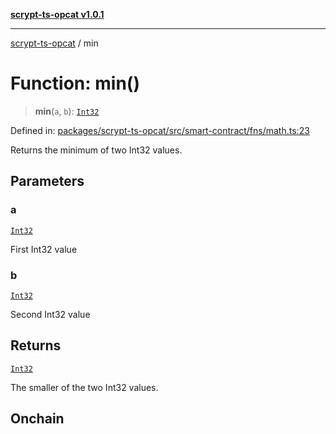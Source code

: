 [**scrypt-ts-opcat v1.0.1**](../README.md)

***

[scrypt-ts-opcat](../README.md) / min

# Function: min()

> **min**(`a`, `b`): [`Int32`](../type-aliases/Int32.md)

Defined in: [packages/scrypt-ts-opcat/src/smart-contract/fns/math.ts:23](https://github.com/OPCAT-Labs/ts-tools/blob/e67b8657b34dbf57f8a4f9bdf87cdc2742db16bb/packages/scrypt-ts-opcat/src/smart-contract/fns/math.ts#L23)

Returns the minimum of two Int32 values.

## Parameters

### a

[`Int32`](../type-aliases/Int32.md)

First Int32 value

### b

[`Int32`](../type-aliases/Int32.md)

Second Int32 value

## Returns

[`Int32`](../type-aliases/Int32.md)

The smaller of the two Int32 values.

## Onchain
